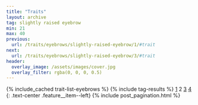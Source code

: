 ```yaml
---
title: "Traits"
layout: archive
tag: slightly raised eyebrow
min: 21
max: 40
previous:
  url: /traits/eyebrows/slightly-raised-eyebrow/1/#trait
next:
  url: /traits/eyebrows/slightly-raised-eyebrow/3/#trait
header:
  overlay_image: /assets/images/cover.jpg
  overlay_filter: rgba(0, 0, 0, 0.5)
---
```

{% include_cached trait-list-eyebrows %}
{% include tag-results %}
[1](/traits/eyebrows/slightly-raised-eyebrow/1/#trait) 2 [3](/traits/eyebrows/slightly-raised-eyebrow/3/#trait) [4](/traits/eyebrows/slightly-raised-eyebrow/4/#trait) 
{: .text-center .feature__item--left}
{% include post_pagination.html %}
